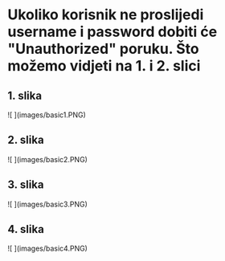 <h1>Ukoliko korisnik ne proslijedi username i password dobiti će "Unauthorized" poruku. Što možemo vidjeti na 1. i 2. slici</h1>

<h2> 1. slika</h2>
![ ](images/basic1.PNG)

<h2> 2. slika</h2>
![ ](images/basic2.PNG)

<h2> 3. slika</h2>
![ ](images/basic3.PNG)

<h2> 4. slika</h2>
![ ](images/basic4.PNG)
